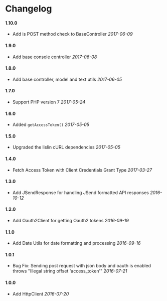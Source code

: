 # Changelog

#### 1.10.0

* Add is POST method check to BaseController *2017-06-09*


#### 1.9.0

* Add base console controller *2017-06-08*

#### 1.8.0

* Add base controller, model and text utils *2017-06-05*

#### 1.7.0

* Support PHP version 7 *2017-05-24*

#### 1.6.0

* Added `getAccessToken()` *2017-05-05*

#### 1.5.0

* Upgraded the lislin cURL dependencies *2017-05-05*

#### 1.4.0

* Fetch Access Token with Client Credentials Grant Type *2017-03-27*


#### 1.3.0

* Add JSendResponse for handling JSend formatted API responses *2016-10-12*


#### 1.2.0

* Add Oauth2Client for getting Oauth2 tokens *2016-09-19*


#### 1.1.0
* Add Date Utils for date formatting and processing *2016-09-16*

#### 1.0.1

* Bug Fix: Sending post request with json body and oauth is enabled throws "Illegal string offset 'access_token'" *2016-07-21*

#### 1.0.0

* Add HttpClient *2016-07-20*